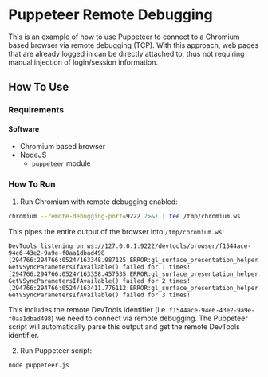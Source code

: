 # Puppeteer Remote Debugging

This is an example of how to use Puppeteer to connect to a Chromium based browser via remote debugging (TCP). With this approach, web pages that are already logged in can be directly attached to, thus not requiring manual injection of login/session information.

## How To Use

### Requirements

#### Software

- Chromium based browser
- NodeJS
  - `puppeteer` module

### How To Run

1. Run Chromium with remote debugging enabled:

```bash
chromium --remote-debugging-port=9222 2>&1 | tee /tmp/chromium.ws
```

This pipes the entire output of the browser into `/tmp/chromium.ws`:

```
DevTools listening on ws://127.0.0.1:9222/devtools/browser/f1544ace-94e6-43e2-9a9e-f0aa1dbad498
[294766:294766:0524/163348.987125:ERROR:gl_surface_presentation_helper.cc(260)] GetVSyncParametersIfAvailable() failed for 1 times!
[294766:294766:0524/163358.457535:ERROR:gl_surface_presentation_helper.cc(260)] GetVSyncParametersIfAvailable() failed for 2 times!
[294766:294766:0524/163411.776112:ERROR:gl_surface_presentation_helper.cc(260)] GetVSyncParametersIfAvailable() failed for 3 times!
```

This includes the remote DevTools identifier (i.e. `f1544ace-94e6-43e2-9a9e-f0aa1dbad498`) we need to connect via remote debugging. The Puppeteer script will automatically parse this output and get the remote DevTools identifier.

2. Run Puppeteer script:

```bash
node puppeteer.js
```
